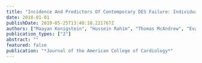 ```yaml
---
title: "Incidence And Predictors Of Contemporary DES Failure: Individual-Patient Data Pooled Analysis From 11 Randomized Controlled Trials"
date: 2018-01-01
publishDate: 2019-05-25T13:40:10.221767Z
authors: ["Maayan Konigstein", "Hussein Rahim", "Thomas McAndrew", "Evan Shlofmitz", "Ori Ben-Yehuda", "Gregg Stone", "Ziad Ali"]
publication_types: ["2"]
abstract: ""
featured: false
publication: "*Journal of the American College of Cardiology*"
---
```


